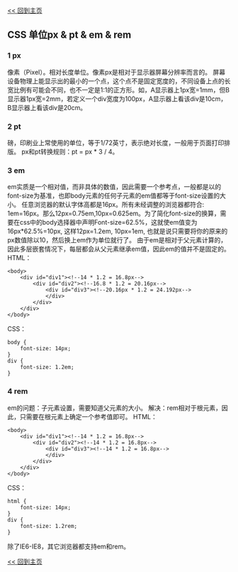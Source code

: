 [<< 回到主页](http://suzy1993.github.io/misszy/)

## CSS 单位px & pt & em & rem

### 1 px
像素（Pixel）。相对长度单位。像素px是相对于显示器屏幕分辨率而言的。
屏幕设备物理上能显示出的最小的一个点，这个点不是固定宽度的，不同设备上点的长宽比例有可能会不同，也不一定是1:1的正方形。如，A显示器上1px宽=1mm，但B显示器1px宽=2mm，若定义一个div宽度为100px，A显示器上看该div是10cm，B显示器上看该div是20cm。

### 2 pt
磅，印刷业上常使用的单位，等于1/72英寸，表示绝对长度，一般用于页面打印排版。
px和pt转换规则：pt = px * 3 / 4。

### 3 em
em实质是一个相对值，而非具体的数值，因此需要一个参考点，一般都是以<body>的font-size为基准，也即body元素的任何子元素的em值都等于font-size设置的大小。
任意浏览器的默认字体高都是16px。所有未经调整的浏览器都符合: 1em=16px。那么12px=0.75em,10px=0.625em。为了简化font-size的换算，需要在css中的body选择器中声明Font-size=62.5%，这就使em值变为16px*62.5%=10px, 这样12px=1.2em, 10px=1em, 也就是说只需要将你的原来的px数值除以10，然后换上em作为单位就行了。
由于em是相对于父元素计算的，因此多层嵌套情况下，每层都会从父元素继承em值，因此em的值并不是固定的。
HTML：
```
<body>
    <div id="div1"><!--14 * 1.2 = 16.8px-->
        <div id="div2"><!--16.8 * 1.2 = 20.16px-->
            <div id="div3"><!--20.16px * 1.2 = 24.192px-->
            </div>
        </div>
    </div>
</body>
```
CSS：
```
body {
    font-size: 14px;
}
div {
    font-size: 1.2em;
}
```

### 4 rem
em的问题：子元素设置，需要知道父元素的大小。
解决：rem相对于根元素<html>，因此，只需要在根元素上确定一个参考值即可。
HTML：
```
<body>
    <div id="div1"><!--14 * 1.2 = 16.8px-->
        <div id="div2"><!--14 * 1.2 = 16.8px-->
            <div id="div3"><!--14 * 1.2 = 16.8px-->
            </div>
        </div>
    </div>
</body>
```
CSS：
```
html {
    font-size: 14px;
}
div {
    font-size: 1.2rem;
}
```
除了IE6-IE8，其它浏览器都支持em和rem。

[<< 回到主页](http://suzy1993.github.io/misszy/)
